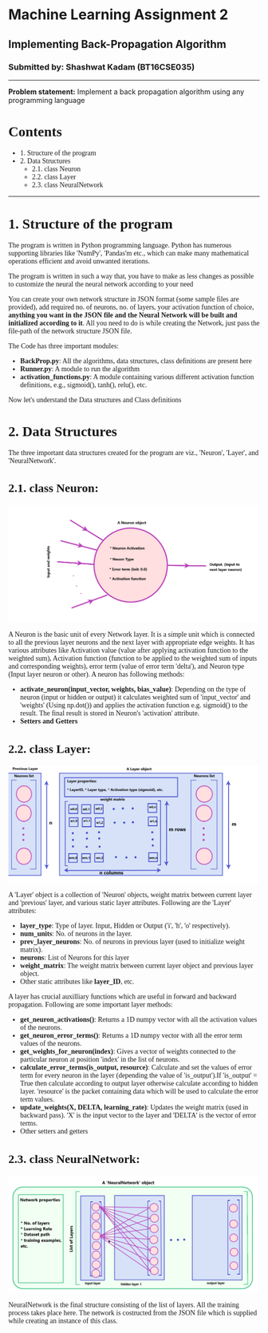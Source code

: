 # Machine Learning Assignment 2
## Implementing Back-Propagation Algorithm
### Submitted by: Shashwat Kadam (BT16CSE035)
<hr/>

**Problem statement:** Implement a back propagation algorithm using any programming language

<h1 style='font-family:georgia; font-size:28px'> Contents</h1>
<ul style='font-family:georgia;'>
    <li>   1. Structure of the program
    <li>   2. Data Structures
        <ul>
            <li> 2.1. class Neuron
            <li> 2.2. class Layer
            <li> 2.3. class NeuralNetwork
        </ul>
</ul>    
<hr/>


<h1 style='font-family:georgia; font-size:28px'>1. Structure of the program</h1>

<p style='font-family:georgia;'> The program is written in Python programming language. Python has numerous supporting libraries like 'NumPy', 'Pandas'm etc., which can make many mathematical operations efficient and avoid unwanted iterations.</p>

<p style='font-family:georgia;'> The program is written in such a way that, you have to make as less changes as possible to customize the neural the neural network according to your need</p>

<p style='font-family:georgia;'> You can create your own network structure in JSON format (some sample files are provided), add required no. of neurons, no. of layers, your activation function of choice, <b>anything you want in the JSON file and the Neural Network will be built and initialized according to it</b>. All you need to do is while creating the Network, just pass the file-path of the network structure JSON file.</p>

<p style='font-family:georgia;'>The Code has three important modules:</p>
<ul style='font-family:georgia;'> 
    <li> <b>BackProp.py</b>: All the algorithms, data structures, class definitions are present here </li>
    <li> <b>Runner.py</b>: A module to run the algorithm </li>
    <li> <b>activation_functions.py</b>: A module containing various different activation function definitions, e.g., sigmoid(), tanh(), relu(), etc.
</ul>
<p style='font-family:georgia;'>Now let's understand the Data structures and Class definitions</p>

<h1 style='font-family:georgia; font-size:28px'> 2. Data Structures</h1>

<p style='font-family:georgia;'>The three important data structures created for the program are viz., 'Neuron', 'Layer', and 'NeuralNetwork'.</p>

<h2 style='font-family:georgia; font-size: 24px'>2.1. class Neuron:</h2>

<img src='./images/Neuron.png'/>
<p style='font-family:georgia;'>A Neuron is the basic unit of every Network layer. It is a simple unit which is connected to all the previous layer neurons and the next layer with appropriate edge weights. It has various attributes like Activation value (value after applying activation function to the weighted sum), Activation function (function to be applied to the weighted sum of inputs and corresponding weights), error term (value of error term 'delta'), and Neuron type (Input layer neuron or other). A neuron has following methods:</p>
<ul style='font-family:georgia;'>
    <li><b>activate_neuron(input_vector, weights, bias_value)</b>: Depending on the type of neuron (input or hidden or output) it calculates weighted sum of 'input_vector' and 'weights' (Using np.dot()) and applies the activation function e.g. sigmoid() to the result. The final result is stored in Neuron's 'activation' attribute.</li>
    <li><b>Setters and Getters</b></li>
</ul>

<h2 style='font-family:georgia; font-size: 24px'>2.2. class Layer:</h2>

<img src='./images/Layer.png'/>
<p style='font-family:georgia;'>A 'Layer' object is a collection of 'Neuron' objects, weight matrix between current layer and 'previous' layer, and various static layer attributes. Following are the 'Layer' attributes:</p>
<ul style='font-family:georgia;'>
    <li><b>layer_type</b>: Type of layer. Input, Hidden or Output ('i', 'h', 'o' respectively).</li>
    <li><b>num_units</b>: No. of neurons in the layer.</li> 
    <li><b>prev_layer_neurons</b>: No. of neurons in previous layer (used to initialize weight matrix).</li>
    <li><b>neurons</b>: List of Neurons for this layer </li>
    <li><b>weight_matrix</b>: The weight matrix between current layer object and previous layer object.
    <li>Other static attributes like <b>layer_ID</b>, etc.</li> 
</ul>
<p style='font-family:georgia;'>A layer has crucial auxilliary functions which are useful in forward and backward propagation. Following are some important layer methods:</p>
<ul style='font-family:georgia;'>
    <li><b>get_neuron_activations()</b>: Returns a 1D numpy vector with all the activation values of the neurons.</li>
    <li><b>get_neuron_error_terms()</b>: Returns a 1D numpy vector with all the error term values of the neurons.</li>
    <li><b>get_weights_for_neuron(index)</b>: Gives a vector of weights connected to the particular neuron at position 'index' in the list of neurons.</li>
    <li><b>calculate_error_terms(is_output, resource)</b>: Calculate and set the values of error term for every neuron in the layer (depending the value of 'is_output').If 'is_output' = True then calculate according to output layer otherwise calculate according to hidden layer. 'resource' is the packet containing data which will be used to calculate the error term values.</li>
    <li><b>update_weights(X, DELTA, learning_rate)</b>: Updates the weight matrix (used in backward pass). 'X' is the input vector to the layer and 'DELTA' is the vector of error terms.</li>
    <li>Other setters and getters</li>
</ul>

<h2 style='font-family:georgia; font-size: 24px'>2.3. class NeuralNetwork:</h2>

<img src='./images/NeuralNetwork.png'/>
<p style='font-family:georgia;'>NeuralNetwork is the final structure consisting of the list of layers. All the training process takes place here. The network is costructed from the JSON file which is supplied while creating an instance of this class.</p>